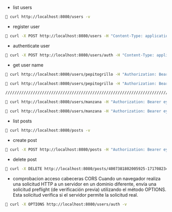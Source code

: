 - list users

```sh
🐖 curl http://localhost:8080/users -v
```

- register user

```sh
🐖 curl -X POST http://localhost:8080/users -H "Content-Type: application/json" -d '{"name":"Pepito","surname":"Grillo","email":"pepito@grillo.com","username":"pepitogrillo","password":"123123123","passwordRepeat":"123123123"}' -v
```

- authenticate user

```sh
🐖 curl -X POST http://localhost:8080/users/auth -H "Content-Type: application/json" -d '{"username":"pepitogrillo","password":"123123123"}' -v
```

- get user name

```sh
🐖 curl http://localhost:8080/users/pepitogrillo -H "Authorization: Bearer eyJhbGciOiJIUzI1NiIsInR5cCI6IkpXVCJ9.eyJzdWIiOiJwZXBpdG9ncmlsbG8iLCJpYXQiOjE3MTg3OTg5NjgsImV4cCI6MTcxODgwMjU2OH0.aX_xV3VSpHrbDqznlPfAORLCCEQlnxM-Zt8ubmStzA4" -v

🐖 curl http://localhost:8080/users/pepitogrillo -H "Authorization: Bearer eyJhbGciOiJIUzI1NiIsInR5cCI6IkpXVCJ9.eyJzdWIiOiJwZXRlcnBhbiIsImlhdCI6MTcxODc5ODk2OCwiZXhwIjoxNzE4ODAyNTY4fQ.aX_xV3VSpHrbDqznlPfAORLCCEQlnxM-Zt8ubmStzA4" -v

///////////////////////////////////////////////////////////////////////

🐖 curl http://localhost:8080/users/manzana -H "Authorization: Bearer eyJhbGciOiJIUzI1NiIsInR5cCI6IkpXVCJ9.eyJzdWIiOiJwZXBpdG9ncmlsbG8iLCJpYXQiOjE3MTg4MDE2MDAsImV4cCI6MTcxODgwNTIwMH0.sGk2sd-sR5oF5xZVyBkxIl3surLx4bkuq5GTMxptp0Y" -v

🐖 curl http://localhost:8080/users/manzana -H "Authorization: Bearer eyJhbGciOiJIUzI1NiIsInR5cCI6IkpXVCJ9.eyJzdWIiOiJtYW56YW5hIiwiaWF0IjoxNzE4ODAxNjAwLCJleHAiOjE3MTg4MDUyMDB9.sGk2sd-sR5oF5xZVyBkxIl3surLx4bkuq5GTMxptp0Y" -v
```

- list posts

```sh
🐖 curl http://localhost:8080/posts -v
```

- create post

```sh
🐖 curl -X POST http://localhost:8080/posts -H "Authorization: Bearer eyJhbGciOiJIUzI1NiIsInR5cCI6IkpXVCJ9.eyJzdWIiOiJwZXBpdG9ncmlsbG8iLCJpYXQiOjE3MTg4MDkwODEsImV4cCI6MTcxODgxMjY4MX0.MBrSi-L8rPKH-E0EzIW268dMbb0AsEBnaPYLEzhoR78" -H "Content-Type: application/json" -d '{"title":"blah","image":"https://upload.wikimedia.org/wikipedia/commons/1/1d/Blah_Blah_Blah.jpg","description":"blah blah"}' -v
```

- delete post

```sh
🐖 curl -X DELETE http://localhost:8080/posts/4007381802005925-1717082344121 -H "Authorization: Basic peterpan" -v
```

- comprobacion acceso cabeceras CORS 
Cuando un navegador realiza una solicitud HTTP a un servidor en un dominio diferente, envía una solicitud preflight (de verificación previa) utilizando el método OPTIONS. Esta solicitud verifica si el servidor permite la solicitud real.

```sh
🐖 curl -X OPTIONS http://localhost:8080/users/auth -v
```